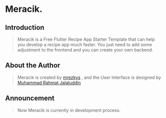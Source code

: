 # Meracik.

## Introduction

> Meracik is a Free Flutter Recipe App Starter Template that can help you develop a recipe app much faster. You just need to add some adjustment to the frontend and you can create your own backend.

## About the Author
> Meracik is created by [mrezkys](https://www.facebook.com/mrezkys12) , and the User Interface is designed by [Muhammad Rahmat Jalaluddin](https://www.facebook.com/rahmat.jalaluddin)

## Announcement
> Now Meracik is currently in development process.
